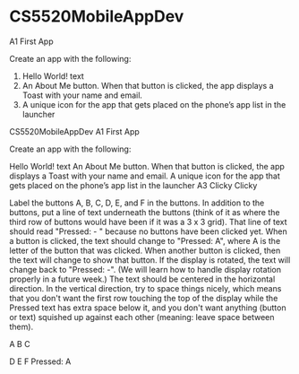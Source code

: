 # CS5520MobileAppDev

A1 First App 

Create an app with the following:

1. Hello World! text
2. An About Me button.  When that button is clicked, the app displays a Toast with your name and email.
3. A unique icon for the app that gets placed on the phone’s app list in the launcher

CS5520MobileAppDev
A1 First App

Create an app with the following:

Hello World! text
An About Me button. When that button is clicked, the app displays a Toast with your name and email.
A unique icon for the app that gets placed on the phone’s app list in the launcher
A3 Clicky Clicky

Label the buttons A, B, C, D, E, and F in the buttons. In addition to the buttons, put a line of text underneath the buttons (think of it as where the third row of buttons would have been if it was a 3 x 3 grid). That line of text should read "Pressed: - " because no buttons have been clicked yet. When a button is clicked, the text should change to "Pressed: A", where A is the letter of the button that was clicked. When another button is clicked, then the text will change to show that button. If the display is rotated, the text will change back to "Pressed: -". (We will learn how to handle display rotation properly in a future week.) The text should be centered in the horizontal direction. In the vertical direction, try to space things nicely, which means that you don't want the first row touching the top of the display while the Pressed text has extra space below it, and you don't want anything (button or text) squished up against each other (meaning: leave space between them).

A B C

D E F
Pressed: A
